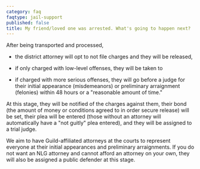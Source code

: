 ```yaml
---
category: faq
faqtype: jail-support
published: false
title: My friend/loved one was arrested. What's going to happen next?
---
```

After being transported and processed,

* the district attorney will opt to not file charges and they will be released,

* if only charged with low-level offenses, they will be taken to 

* if charged with more serious offenses, they will go before a judge for their initial appearance (misdemeanors) or preliminary arraignment (felonies) within 48 hours or a "reasonable amount of time." 

At this stage, they will be notified of the charges against them, their bond (the amount of money or conditions agreed to in order secure release) will be set, their plea will be entered (those without an attorney will automatically have a "not guitly" plea entered), and they will be assigned to a trial judge. 

We aim to have Guild-affiliated attorneys at the courts to represent everyone at their initial appearances and preliminary arraignments. If you do not want an NLG attorney and cannot afford an attorney on your own, they will also be assigned a public defender at this stage.
